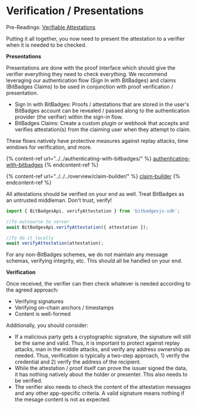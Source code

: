 # Verification / Presentations

Pre-Readings: [Verifiable Attestations](./)

Putting it all together, you now need to present the attestation to a verifier when it is needed to be checked.

**Presentations**

Presentations are done with the proof interface which should give the verifier everything they need to check everything. We recommend leveraging our authentication flow (Sign In with BitBadges) and claims (BitBadges Claims) to be used in conjunction with proof verification / presentation.

* Sign In with BitBadges: Proofs / attestations that are stored in the user's BitBadges account can be revealed / passed along to the authentication provider (the verifier) within the sign-in flow.
* BitBadges Claims: Create a custom plugin or webhook that accepts and verifies attestation(s) from the claiming user when they attempt to claim.

These flows natively have protective measures against replay attacks, time windows for verification, and more.

{% content-ref url="../../authenticating-with-bitbadges/" %}
[authenticating-with-bitbadges](../../authenticating-with-bitbadges/)
{% endcontent-ref %}

{% content-ref url="../../../overview/claim-builder/" %}
[claim-builder](../../../overview/claim-builder/)
{% endcontent-ref %}

All attestations should be verified on your end as well. Treat BitBadges as an untrusted middleman. Don't trust, verify!

```typescript
import { BitBadgesApi, verifyAttestation } from 'bitbadgesjs-sdk';

//To outsource to server
await BitBadgesApi.verifyAttestation({ attestation });

//To do it locally
await verifyAttestation(attestation);
```

For any non-BitBadges schemes, we do not maintain any message schemas, verifying integrity, etc. This should all be handled on your end.

**Verification**

Once received, the verifier can then check whatever is needed according to the agreed approach:

* Verifying signatures
* Verifying on-chain anchors / timestamps
* Content is well-formed

Additionally, you should consider:

* If a malicious party gets a cryptographic signature, the signature will still be the same and valid. Thus, it is important to protect against replay attacks, man in the middle attacks, and verify any address ownership as needed. Thus, verification is typically a two-step approach, 1) verify the credential and 2) verify the address of the recipient.
* While the attestation / proof itself can prove the issuer signed the data, it has nothing natively about the holder or presenter. This also needs to be verified.
* The verifier also needs to check the content of the attestation messages and any other app-specific criteria. A valid signature means nothing if the mesage content is not as expected.
